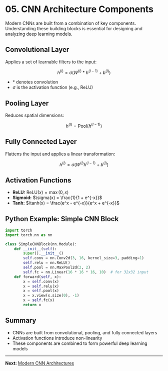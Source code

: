 # 05. CNN Architecture Components

Modern CNNs are built from a combination of key components. Understanding these building blocks is essential for designing and analyzing deep learning models.

## Convolutional Layer

Applies a set of learnable filters to the input:

```math
h^{(l)} = \sigma(W^{(l)} * h^{(l-1)} + b^{(l)})
```
- $`*`$ denotes convolution
- $`\sigma`$ is the activation function (e.g., ReLU)

## Pooling Layer

Reduces spatial dimensions:

```math
h^{(l)} = \text{Pool}(h^{(l-1)})
```

## Fully Connected Layer

Flattens the input and applies a linear transformation:

```math
h^{(l)} = \sigma(W^{(l)} h^{(l-1)} + b^{(l)})
```

## Activation Functions

- **ReLU:** $`\text{ReLU}(x) = \max(0, x)`$
- **Sigmoid:** $`\sigma(x) = \frac{1}{1 + e^{-x}}`$
- **Tanh:** $`\tanh(x) = \frac{e^x - e^{-x}}{e^x + e^{-x}}`$

## Python Example: Simple CNN Block

```python
import torch
import torch.nn as nn

class SimpleCNNBlock(nn.Module):
    def __init__(self):
        super().__init__()
        self.conv = nn.Conv2d(3, 16, kernel_size=3, padding=1)
        self.relu = nn.ReLU()
        self.pool = nn.MaxPool2d(2, 2)
        self.fc = nn.Linear(16 * 16 * 16, 10)  # for 32x32 input
    def forward(self, x):
        x = self.conv(x)
        x = self.relu(x)
        x = self.pool(x)
        x = x.view(x.size(0), -1)
        x = self.fc(x)
        return x
```

## Summary
- CNNs are built from convolutional, pooling, and fully connected layers
- Activation functions introduce non-linearity
- These components are combined to form powerful deep learning models

---

**Next:** [Modern CNN Architectures](06_Modern_Architectures.md) 